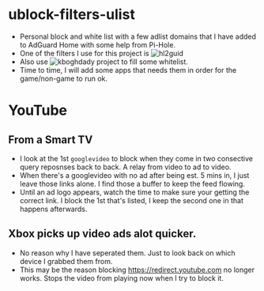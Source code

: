 # ublock-filters-ulist
- Personal block and white list with a few adlist domains that I have added to AdGuard Home with some help from Pi-Hole.
- One of the filters I use for this project is ![hl2guid](https://github.com/hl2guide/Filterlist-for-AdGuard)
- Also use ![kboghdady](https://github.com/kboghdady/youTube_ads_4_pi-hole) project to fill some whitelist.
- Time to time, I will add some apps that needs them in order for the game/non-game to run ok.


# YouTube

## From a Smart TV
- I look at the 1st `googlevideo` to block when they come in two consective query reposnses back to back. A relay from video to ad to video.
- When there's a googlevideo with no ad after being est. 5 mins in, I just leave those links alone. I find those a buffer to keep the feed flowing.
- Until an ad logo appears, watch the time to make sure your getting the correct link. I block the 1st that's listed, I keep the second one in that happens afterwards.

## Xbox picks up video ads alot quicker.
- No reason why I have seperated them. Just to look back on which device I grabbed them from.
- This may be the reason blocking https://redirect.youtube.com no longer works. Stops the video from playing now when I try to block it.
